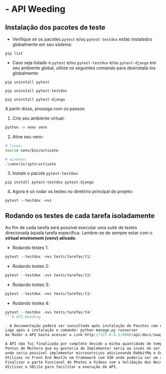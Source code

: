 # - API Weeding

## Instalação dos pacotes de teste

- Verifique se os pacotes `pytest` e/ou `pytest-testdox` estão instalados globalmente em seu sistema:
  
```shell
pip list
```

- Caso seja listado o `pytest` e/ou `pytest-testdox` e/ou `pytest-django` em seu ambiente global, utilize os seguintes comando para desinstalá-los globalmente:
```shell
pip uninstall pytest
```

```shell
pip uninstall pytest-testdox
```

```shell
pip uninstall pytest-django
```

A partir disso, prossiga com os passos:

1. Crie seu ambiente virtual:
```bash
python -m venv venv
```

2. Ative seu venv:
```bash
# linux:
source venv/bin/activate

# windows:
.\venv\Scripts\activate
```

3. Instale o pacote `pytest-testdox`:
```shell
pip install pytest-testdox pytest-django
```
4. Agora é só rodar os testes no diretório principal do projeto:
```shell
pytest --testdox -vvs
```


## Rodando os testes de cada tarefa isoladamente

Ao fim de cada tarefa será possível executar uma suite de testes direcionada àquela tarefa específica. Lembre-se de sempre estar com o **virtual enviroment (venv) ativado**.

- Rodando testes 1:
```python
pytest --testdox -vvs tests/tarefas/t1/
```

- Rodando testes 2:
```python
pytest --testdox -vvs tests/tarefas/t2/
```

- Rodando testes 3:
```python
pytest --testdox -vvs tests/tarefas/t3/
```

- Rodando testes 4:
```python
pytest --testdox -vvs tests/tarefas/t4/
```#   A P I - W e e d i n g 

- A Documentação poderá ser consultada após instalação de Pacotes com o comando: pip install -r  requirements.txt
Logo após a instalação o comando: python manage.py runserver  
Ao Rodar a API basta acessar o Link http://127.0.0.1:8000/api/docs/swagger-ui/ onde exibirá todas as Rotas.

A API não foi finalizada por completo devido a minha quantidade de tempo para desenvolver. 
Pontos de Melhora que eu gostaria de Implementar seria ao invés de ser só um album de fotos, poderia ser um album também de Videos,
onde seria possivel implementar microserviços adicionando RabbitMq e Go para upload mais rapidos e eficientes. 
Utilizei no Front End NextJs um Framework com SSR onde poderia ser um site bem mais Rápido e com atualizações de dados mais dinâmicas.
Finalizar a parte Funcional de Photos e Videos com a Validação dos Noivos.
Utilizei o SQlite para facilitar a execução da API. 

 
